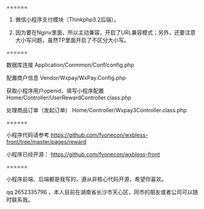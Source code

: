 ﻿
======
 
 1. 微信小程序支付模块（Thinkphp3.2后端）。
 
 2. 因为要在Nginx里面，所以主动兼容，开启了URL兼容模式；另外，还要注意大小写问题，虽然TP里面开启了不区分大小写。

======

数据库连接 Application/Conmmon/Conf/config.php

配置商户信息 Vendor/Wxpay/WxPay.Config.php

获取小程序用户openid，填写小程序配置  Home/Controller/UserRewardController.class.php

处理商品订单（发起订单）  Home/Controller/Wxpay3Controller.class.php

======

小程序代码请参考 https://github.com/fyonecon/wxbless-front/tree/master/pages/reward

小程序已经开源： https://github.com/fyonecon/wxbless-front

======

小程序前端、后端都是我写的，遵从非核心代码开源，希望你喜欢。

qq 2652335796 ，本人目前在湖南省长沙市天心区，同市的朋友或者公司可以随时联系我。




